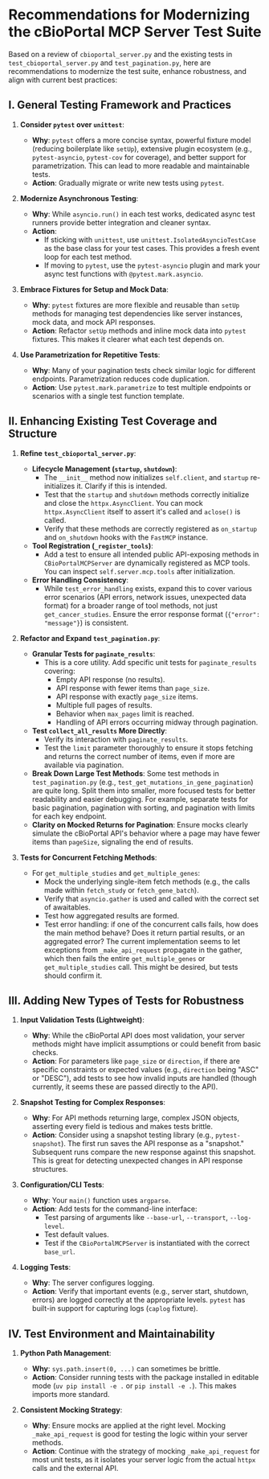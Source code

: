 # Recommendations for Modernizing the cBioPortal MCP Server Test Suite

Based on a review of `cbioportal_server.py` and the existing tests in `test_cbioportal_server.py` and `test_pagination.py`, here are recommendations to modernize the test suite, enhance robustness, and align with current best practices:

## I. General Testing Framework and Practices

1.  **Consider `pytest` over `unittest`**:
    *   **Why**: `pytest` offers a more concise syntax, powerful fixture model (reducing boilerplate like `setUp`), extensive plugin ecosystem (e.g., `pytest-asyncio`, `pytest-cov` for coverage), and better support for parametrization. This can lead to more readable and maintainable tests.
    *   **Action**: Gradually migrate or write new tests using `pytest`.

2.  **Modernize Asynchronous Testing**:
    *   **Why**: While `asyncio.run()` in each test works, dedicated async test runners provide better integration and cleaner syntax.
    *   **Action**:
        *   If sticking with `unittest`, use `unittest.IsolatedAsyncioTestCase` as the base class for your test cases. This provides a fresh event loop for each test method.
        *   If moving to `pytest`, use the `pytest-asyncio` plugin and mark your async test functions with `@pytest.mark.asyncio`.

3.  **Embrace Fixtures for Setup and Mock Data**:
    *   **Why**: `pytest` fixtures are more flexible and reusable than `setUp` methods for managing test dependencies like server instances, mock data, and mock API responses.
    *   **Action**: Refactor `setUp` methods and inline mock data into `pytest` fixtures. This makes it clearer what each test depends on.

4.  **Use Parametrization for Repetitive Tests**:
    *   **Why**: Many of your pagination tests check similar logic for different endpoints. Parametrization reduces code duplication.
    *   **Action**: Use `pytest.mark.parametrize` to test multiple endpoints or scenarios with a single test function template.

## II. Enhancing Existing Test Coverage and Structure

1.  **Refine `test_cbioportal_server.py`**:
    *   **Lifecycle Management (`startup`, `shutdown`)**:
        *   The `__init__` method now initializes `self.client`, and `startup` re-initializes it. Clarify if this is intended.
        *   Test that the `startup` and `shutdown` methods correctly initialize and close the `httpx.AsyncClient`. You can mock `httpx.AsyncClient` itself to assert it's called and `aclose()` is called.
        *   Verify that these methods are correctly registered as `on_startup` and `on_shutdown` hooks with the `FastMCP` instance.
    *   **Tool Registration (`_register_tools`)**:
        *   Add a test to ensure all intended public API-exposing methods in `CBioPortalMCPServer` are dynamically registered as MCP tools. You can inspect `self.server.mcp.tools` after initialization.
    *   **Error Handling Consistency**:
        *   While `test_error_handling` exists, expand this to cover various error scenarios (API errors, network issues, unexpected data format) for a broader range of tool methods, not just `get_cancer_studies`. Ensure the error response format (`{"error": "message"}`) is consistent.

2.  **Refactor and Expand `test_pagination.py`**:
    *   **Granular Tests for `paginate_results`**:
        *   This is a core utility. Add specific unit tests for `paginate_results` covering:
            *   Empty API response (no results).
            *   API response with fewer items than `page_size`.
            *   API response with exactly `page_size` items.
            *   Multiple full pages of results.
            *   Behavior when `max_pages` limit is reached.
            *   Handling of API errors occurring midway through pagination.
    *   **Test `collect_all_results` More Directly**:
        *   Verify its interaction with `paginate_results`.
        *   Test the `limit` parameter thoroughly to ensure it stops fetching and returns the correct number of items, even if more are available via pagination.
    *   **Break Down Large Test Methods**: Some test methods in `test_pagination.py` (e.g., `test_get_mutations_in_gene_pagination`) are quite long. Split them into smaller, more focused tests for better readability and easier debugging. For example, separate tests for basic pagination, pagination with sorting, and pagination with limits for each key endpoint.
    *   **Clarity on Mocked Returns for Pagination**: Ensure mocks clearly simulate the cBioPortal API's behavior where a page may have fewer items than `pageSize`, signaling the end of results.

3.  **Tests for Concurrent Fetching Methods**:
    *   For `get_multiple_studies` and `get_multiple_genes`:
        *   Mock the underlying single-item fetch methods (e.g., the calls made within `fetch_study` or `fetch_gene_batch`).
        *   Verify that `asyncio.gather` is used and called with the correct set of awaitables.
        *   Test how aggregated results are formed.
        *   Test error handling: if one of the concurrent calls fails, how does the main method behave? Does it return partial results, or an aggregated error? The current implementation seems to let exceptions from `_make_api_request` propagate in the gather, which then fails the entire `get_multiple_genes` or `get_multiple_studies` call. This might be desired, but tests should confirm it.

## III. Adding New Types of Tests for Robustness

1.  **Input Validation Tests (Lightweight)**:
    *   **Why**: While the cBioPortal API does most validation, your server methods might have implicit assumptions or could benefit from basic checks.
    *   **Action**: For parameters like `page_size` or `direction`, if there are specific constraints or expected values (e.g., `direction` being "ASC" or "DESC"), add tests to see how invalid inputs are handled (though currently, it seems these are passed directly to the API).

2.  **Snapshot Testing for Complex Responses**:
    *   **Why**: For API methods returning large, complex JSON objects, asserting every field is tedious and makes tests brittle.
    *   **Action**: Consider using a snapshot testing library (e.g., `pytest-snapshot`). The first run saves the API response as a "snapshot." Subsequent runs compare the new response against this snapshot. This is great for detecting unexpected changes in API response structures.

3.  **Configuration/CLI Tests**:
    *   **Why**: Your `main()` function uses `argparse`.
    *   **Action**: Add tests for the command-line interface:
        *   Test parsing of arguments like `--base-url`, `--transport`, `--log-level`.
        *   Test default values.
        *   Test if the `CBioPortalMCPServer` is instantiated with the correct `base_url`.

4.  **Logging Tests**:
    *   **Why**: The server configures logging.
    *   **Action**: Verify that important events (e.g., server start, shutdown, errors) are logged correctly at the appropriate levels. `pytest` has built-in support for capturing logs (`caplog` fixture).

## IV. Test Environment and Maintainability

1.  **Python Path Management**:
    *   **Why**: `sys.path.insert(0, ...)` can sometimes be brittle.
    *   **Action**: Consider running tests with the package installed in editable mode (`uv pip install -e .` or `pip install -e .`). This makes imports more standard.

2.  **Consistent Mocking Strategy**:
    *   **Why**: Ensure mocks are applied at the right level. Mocking `_make_api_request` is good for testing the logic within your server methods.
    *   **Action**: Continue with the strategy of mocking `_make_api_request` for most unit tests, as it isolates your server logic from the actual `httpx` calls and the external API.
